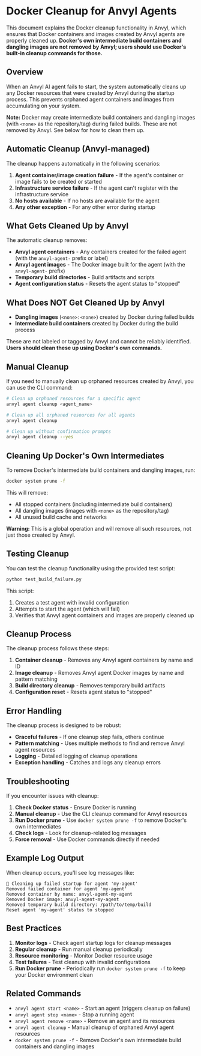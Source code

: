 # Docker Cleanup for Anvyl Agents

This document explains the Docker cleanup functionality in Anvyl, which ensures that Docker containers and images created by Anvyl agents are properly cleaned up. **Docker's own intermediate build containers and dangling images are not removed by Anvyl; users should use Docker's built-in cleanup commands for those.**

## Overview

When an Anvyl AI agent fails to start, the system automatically cleans up any Docker resources that were created by Anvyl during the startup process. This prevents orphaned agent containers and images from accumulating on your system.

**Note:** Docker may create intermediate build containers and dangling images (with `<none>` as the repository/tag) during failed builds. These are not removed by Anvyl. See below for how to clean them up.

## Automatic Cleanup (Anvyl-managed)

The cleanup happens automatically in the following scenarios:

1. **Agent container/image creation failure** - If the agent's container or image fails to be created or started
2. **Infrastructure service failure** - If the agent can't register with the infrastructure service
3. **No hosts available** - If no hosts are available for the agent
4. **Any other exception** - For any other error during startup

## What Gets Cleaned Up by Anvyl

The automatic cleanup removes:

- **Anvyl agent containers** - Any containers created for the failed agent (with the `anvyl-agent-` prefix or label)
- **Anvyl agent images** - The Docker image built for the agent (with the `anvyl-agent-` prefix)
- **Temporary build directories** - Build artifacts and scripts
- **Agent configuration status** - Resets the agent status to "stopped"

## What Does NOT Get Cleaned Up by Anvyl

- **Dangling images** (`<none>:<none>`) created by Docker during failed builds
- **Intermediate build containers** created by Docker during the build process

These are not labeled or tagged by Anvyl and cannot be reliably identified. **Users should clean these up using Docker's own commands.**

## Manual Cleanup

If you need to manually clean up orphaned resources created by Anvyl, you can use the CLI command:

```bash
# Clean up orphaned resources for a specific agent
anvyl agent cleanup <agent_name>

# Clean up all orphaned resources for all agents
anvyl agent cleanup

# Clean up without confirmation prompts
anvyl agent cleanup --yes
```

## Cleaning Up Docker's Own Intermediates

To remove Docker's intermediate build containers and dangling images, run:

```bash
docker system prune -f
```

This will remove:
- All stopped containers (including intermediate build containers)
- All dangling images (images with `<none>` as the repository/tag)
- All unused build cache and networks

**Warning:** This is a global operation and will remove all such resources, not just those created by Anvyl.

## Testing Cleanup

You can test the cleanup functionality using the provided test script:

```bash
python test_build_failure.py
```

This script:
1. Creates a test agent with invalid configuration
2. Attempts to start the agent (which will fail)
3. Verifies that Anvyl agent containers and images are properly cleaned up

## Cleanup Process

The cleanup process follows these steps:

1. **Container cleanup** - Removes any Anvyl agent containers by name and ID
2. **Image cleanup** - Removes Anvyl agent Docker images by name and pattern matching
3. **Build directory cleanup** - Removes temporary build artifacts
4. **Configuration reset** - Resets agent status to "stopped"

## Error Handling

The cleanup process is designed to be robust:

- **Graceful failures** - If one cleanup step fails, others continue
- **Pattern matching** - Uses multiple methods to find and remove Anvyl agent resources
- **Logging** - Detailed logging of cleanup operations
- **Exception handling** - Catches and logs any cleanup errors

## Troubleshooting

If you encounter issues with cleanup:

1. **Check Docker status** - Ensure Docker is running
2. **Manual cleanup** - Use the CLI cleanup command for Anvyl resources
3. **Run Docker prune** - Use `docker system prune -f` to remove Docker's own intermediates
4. **Check logs** - Look for cleanup-related log messages
5. **Force removal** - Use Docker commands directly if needed

## Example Log Output

When cleanup occurs, you'll see log messages like:

```
🧹 Cleaning up failed startup for agent 'my-agent'
Removed failed container for agent 'my-agent'
Removed container by name: anvyl-agent-my-agent
Removed Docker image: anvyl-agent-my-agent
Removed temporary build directory: /path/to/temp/build
Reset agent 'my-agent' status to stopped
```

## Best Practices

1. **Monitor logs** - Check agent startup logs for cleanup messages
2. **Regular cleanup** - Run manual cleanup periodically
3. **Resource monitoring** - Monitor Docker resource usage
4. **Test failures** - Test cleanup with invalid configurations
5. **Run Docker prune** - Periodically run `docker system prune -f` to keep your Docker environment clean

## Related Commands

- `anvyl agent start <name>` - Start an agent (triggers cleanup on failure)
- `anvyl agent stop <name>` - Stop a running agent
- `anvyl agent remove <name>` - Remove an agent and its resources
- `anvyl agent cleanup` - Manual cleanup of orphaned Anvyl agent resources
- `docker system prune -f` - Remove Docker's own intermediate build containers and dangling images